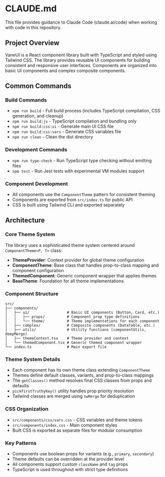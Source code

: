 # CLAUDE.md

This file provides guidance to Claude Code (claude.ai/code) when working with code in this repository.

## Project Overview

VaneUI is a React component library built with TypeScript and styled using Tailwind CSS. The library provides reusable UI components for building consistent and responsive user interfaces. Components are organized into basic UI components and complex composite components.

## Common Commands

### Build Commands
- `npm run build` - Full build process (includes TypeScript compilation, CSS generation, and cleanup)
- `npm run build:js` - TypeScript compilation and bundling only
- `npm run build:css:ui` - Generate main UI CSS file
- `npm run build:css:vars` - Generate CSS variables file
- `npm run clean` - Clean the dist directory

### Development Commands
- `npm run type-check` - Run TypeScript type checking without emitting files
- `npm test` - Run Jest tests with experimental VM modules support

### Component Development
- All components use the `ComponentTheme` pattern for consistent theming
- Components are exported from `src/index.ts` for public API
- CSS is built using Tailwind CLI and exported separately

## Architecture

### Core Theme System
The library uses a sophisticated theme system centered around `ComponentTheme<P, T>` class:
- **ThemeProvider**: Context provider for global theme configuration
- **ComponentTheme**: Base class that handles prop-to-class mapping and component configuration
- **ThemedComponent**: Generic component wrapper that applies themes
- **BaseTheme**: Foundation for all theme implementations

### Component Structure
```
src/
├── components/
│   ├── ui/                 # Basic UI components (Button, Card, etc.)
│   │   ├── props/          # Component prop type definitions
│   │   └── theme/          # Theme implementations for each component
│   ├── complex/            # Composite components (DataTable, etc.)
│   ├── utils/              # Utility functions (componentUtils, deepMerge)
│   ├── themeContext.tsx    # Theme provider and context
│   └── themedComponent.tsx # Generic themed component wrapper
└── index.ts                # Main export file
```

### Theme System Details
- Each component has its own theme class extending `ComponentTheme`
- Themes define default classes, variants, and prop-to-class mappings
- The `getClasses()` method resolves final CSS classes from props and defaults
- `pickFirstTruthyKey()` utility handles prop priority resolution
- Tailwind classes are merged using `twMerge` for deduplication

### CSS Organization
- `src/components/css/vars.css` - CSS variables and theme tokens
- `src/components/index.css` - Main component styles
- Built CSS is exported as separate files for modular consumption

### Key Patterns
- Components use boolean props for variants (e.g., `primary`, `secondary`)
- Theme defaults can be overridden at the provider level
- All components support custom `className` and `tag` props
- TypeScript is used throughout with strict type definitions